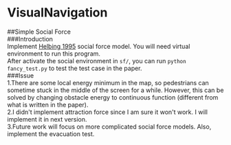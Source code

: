 # VisualNavigation  
##Simple Social Force  
###Introduction  
Implement [Helbing 1995](http://vision.cse.psu.edu/courses/Tracking/vlpr12/HelbingSocialForceModel95.pdf) 
social force model. You will need virtual environment to run this program.  
After activate the social environment in `sf/`, you can run `python fancy_test.py` to test the 
test case in the paper.  
###Issue  
  1.There are some local energy minimum in the map, so pedestrians can sometime stuck in the middle of the screen for
a while. However, this can be solved by changing obstacle energy to continuous function (different from what is written in the paper).  
  2.I didn't implement attraction force since I am sure it won't work. I will implement it in next version.  
  3.Future work will focus on more complicated social force models. Also, implement the evacuation test.  

